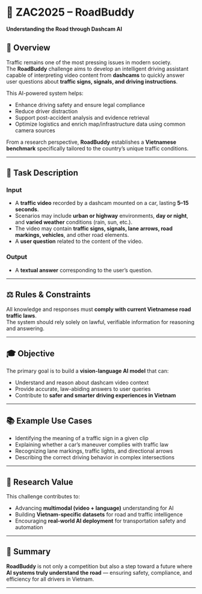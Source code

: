 # 🚗 ZAC2025 – RoadBuddy  
**Understanding the Road through Dashcam AI**

## 🧭 Overview
Traffic remains one of the most pressing issues in modern society.  
The **RoadBuddy** challenge aims to develop an intelligent driving assistant capable of interpreting video content from **dashcams** to quickly answer user questions about **traffic signs, signals, and driving instructions**.  

This AI-powered system helps:
- Enhance driving safety and ensure legal compliance  
- Reduce driver distraction  
- Support post-accident analysis and evidence retrieval  
- Optimize logistics and enrich map/infrastructure data using common camera sources  

From a research perspective, **RoadBuddy** establishes a **Vietnamese benchmark** specifically tailored to the country’s unique traffic conditions.

---

## 🎯 Task Description

### **Input**
- A **traffic video** recorded by a dashcam mounted on a car, lasting **5–15 seconds**.  
- Scenarios may include **urban or highway** environments, **day or night**, and **varied weather** conditions (rain, sun, etc.).  
- The video may contain **traffic signs, signals, lane arrows, road markings, vehicles**, and other road elements.  
- A **user question** related to the content of the video.

### **Output**
- A **textual answer** corresponding to the user’s question.

---

## ⚖️ Rules & Constraints
All knowledge and responses must **comply with current Vietnamese road traffic laws**.  
The system should rely solely on lawful, verifiable information for reasoning and answering.

---

## 🎓 Objective
The primary goal is to build a **vision-language AI model** that can:
- Understand and reason about dashcam video context  
- Provide accurate, law-abiding answers to user queries  
- Contribute to **safer and smarter driving experiences in Vietnam**

---

## 📚 Example Use Cases
- Identifying the meaning of a traffic sign in a given clip  
- Explaining whether a car’s maneuver complies with traffic law  
- Recognizing lane markings, traffic lights, and directional arrows  
- Describing the correct driving behavior in complex intersections  

---

## 🧠 Research Value
This challenge contributes to:
- Advancing **multimodal (video + language)** understanding for AI  
- Building **Vietnam-specific datasets** for road and traffic intelligence  
- Encouraging **real-world AI deployment** for transportation safety and automation  

---

## 🏁 Summary
**RoadBuddy** is not only a competition but also a step toward a future where **AI systems truly understand the road** — ensuring safety, compliance, and efficiency for all drivers in Vietnam.

---
